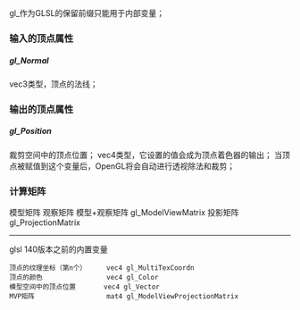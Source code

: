 gl_作为GLSL的保留前缀只能用于内部变量；
### 输入的顶点属性
##### gl_Normal
vec3类型，顶点的法线；
### 输出的顶点属性
##### gl_Position
裁剪空间中的顶点位置；
vec4类型，它设置的值会成为顶点着色器的输出；
当顶点被赋值到这个变量后，OpenGL将会自动进行透视除法和裁剪；
### 计算矩阵
模型矩阵
观察矩阵
模型+观察矩阵 gl_ModelViewMatrix
投影矩阵 gl_ProjectionMatrix
***
glsl 140版本之前的内置变量
```
顶点的纹理坐标（第n个）     vec4 gl_MultiTexCoordn
顶点的颜色                vec4 gl_Color
模型空间中的顶点位置       vec4 gl_Vector
MVP矩阵                  mat4 gl_ModelViewProjectionMatrix
```
